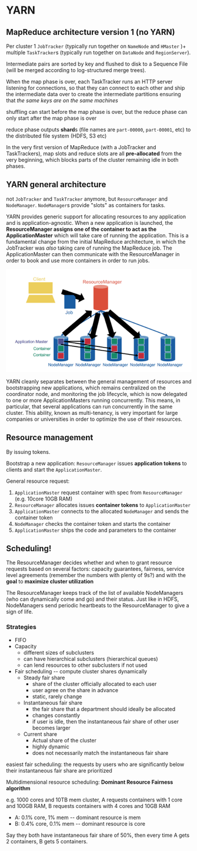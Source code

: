 # YARN

## MapReduce architecture version 1 (no YARN)

Per cluster 1 `JobTracker` (typically run together on `NameNode` and `HMaster` )+ multiple `TaskTracker`s (typically run together on `DataNode` and `RegionServer`).

Intermediate pairs are sorted by key and flushed to disk to a Sequence File (will be merged according to log-structured merge trees).

When the map phase is over, each TaskTracker runs an HTTP server
listening for connections, so that they can connect to each other and ship the intermediate data over to create the intermediate partitions ensuring that *the same keys are on the same machines*

shuffling can start before the map phase is over, but the
reduce phase can only start after the map phase is over

reduce phase outputs **shard**s (file names are `part-00000`, `part-00001`, etc) to the distributed file system (HDFS, S3 etc)

In the very first version of MapReduce (with a JobTracker and
TaskTrackers), map slots and reduce slots are all **pre-allocated** from the very beginning, which blocks parts of the cluster remaining idle in both phases.

## YARN general architecture

not `JobTracker` and `TaskTracker` anymore, but `ResourceManager` and `NodeManager`. `NodeManager`s provide "slots" as containers for tasks.

YARN provides generic support for allocating resources to any application and is application-agnostic. When a new application is launched, the **ResourceManager assigns one of the container to act as the ApplicationMaster** which will take care of running the application. This is a fundamental change from the initial MapReduce architecture, in which the JobTracker was *also* taking care of running the MapReduce job. The ApplicationMaster can then communicate with the ResourceManager in order to book and use more containers in order to run jobs.

![Application Manager](img/20230823191134.png)

YARN cleanly separates between the general management of
resources and bootstrapping new applications, which remains centralized on the coordinator node, and monitoring the job lifecycle, which
is now delegated to one or more ApplicationMasters running concurrently. This means, in particular, that several applications can run concurrently in the same cluster. This ability, known as multi-tenancy, is very important for large companies or universities in order to optimize the use of their resources.

## Resource management

By issuing tokens.

Bootstrap a new application: `ResourceManager` issues **application tokens** to clients and start the `ApplicationMaster`.

General resource request:

1. `ApplicationMaster` request container with spec from `ResourceManager` (e.g. 10core 10GB RAM)
2. `ResourceManager` allocates  issues **container tokens** to `ApplicationMaster`
3. `ApplicationMaster` connects to the allocated `NodeManager` and sends the container token
4. `NodeManager` checks the container token and starts the container
5. `ApplicationMaster` ships the code and parameters to the container

## Scheduling!

The ResourceManager decides whether and when to grant resource requests based on several factors: capacity guarantees, fairness, service level agreements (remember the numbers with plenty of 9s?) and with the **goal** to **maximize cluster utilization**

The ResourceManager keeps track of the list of available NodeManagers (who can dynamically come and go) and their status. Just like in HDFS, NodeManagers send periodic heartbeats to the ResourceManager to give a sign of life.

### Strategies

* FIFO
* Capacity
  * different sizes of subclusters
  * can have hierarchical subclusters (hierarchical queues)
  * can lend resources to other subclusters if not used
* Fair scheduling -- compute cluster shares dynamically
  * Steady fair share
    * share of the cluster officially allocated to each user
    * user agree on the share in advance
    * static, rarely change
  * Instantaneous fair share
    * the fair share that a department should ideally be allocated
    * changes constantly
    * if user is idle, then the instantaneous fair share of other user becomes larger
  * Current share
    * Actual share of the cluster
    * highly dynamic
    * does not necessarily match the instantaneous fair share

easiest fair scheduling: the requests by users who are significantly below their instantaneous fair share are prioritized

Multidimensional resource scheduling: **Dominant Resource Fairness algorithm**

e.g. 1000 cores and 10TB mem cluster, A requests containers with 1 core and 100GB RAM, B requests containers with 4 cores and 10GB RAM

* A: 0.1% core, 1% mem -- dominant resource is mem
* B: 0.4% core, 0.1% mem -- dominant resource is core

Say they both have instantaneous fair share of 50%, then every time A gets 2 containers, B gets 5 containers.
